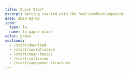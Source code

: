 ```yaml
---
title: Quick Start
excerpt: Getting started with the RealtimeMeshComponent
date: 2023-03-05
icon:
  type: fa
  name: fa-paper-plane
color: green
sections:
  - /start/download
  - /start/installation
  - /start/mesh-basics
  - /start/collision
  - /start/component-structure
---
```

